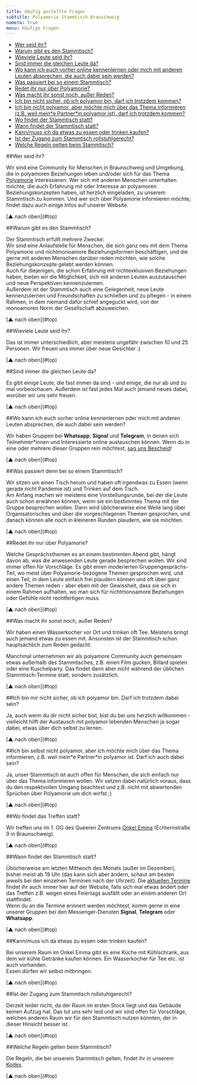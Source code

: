 ```yaml
---
title: Häufig gestellte Fragen
subtitle: Polyamorie Stammtisch Brauschweig
nometa: true
menu: Häufige Fragen
---
```

<a name="top"></a>

- [Wer seid ihr?](#werseidihr)
- [Warum gibt es den Stammtisch?](#warum)
- [Wieviele Leute seid ihr?](#wieviele)
- [Sind immer die gleichen Leute da?](#diegleichenleute)
- [Wo kann ich euch vorher online kennenlernen oder mich mit anderen Leuten absprechen, die auch dabei sein werden?](#socialmedia)
- [Was passiert bei so einem Stammtisch?](#waspassiert)
- [Redet ihr nur über Polyamorie?](#thema)
- [Was macht ihr sonst noch, außer Reden?](#wassonst)
- [Ich bin nicht sicher, ob ich polyamor bin, darf ich trotzdem kommen?](#nichtsicher)
- [Ich bin nicht polyamor, aber möchte mich über das Thema informieren (z.B. weil mein\*e Partner\*in polyamor ist), darf ich trotzdem kommen?](#nichtpoly)
- [Wo findet der Stammtisch statt?](#wo)
- [Wann findet der Stammtisch statt?](#wann)
- [Kann/muss ich da etwas zu essen oder trinken kaufen?](#essen)
- [Ist der Zugang zum Stammtisch rollstuhlgerecht?](#rollstuhl)
- [Welche Regeln gelten beim Stammtisch?](#regeln)

##<a name="werseidihr"></a>Wer seid ihr?

Wir sind eine Community für Menschen in Braunschweig und Umgebung, die in polyamoren Beziehungen leben und/oder sich für das Thema [Polyamorie](/polyamorie/) interessieren. Wer sich mit anderen Menschen unterhalten möchte, die auch Erfahrung mit oder Interesse an polyamoren Beziehungskonzepten haben, ist herzlich eingeladen, zu unserem Stammtisch zu kommen. Und wer sich über Polyamorie informieren möchte, findet dazu auch einige Infos auf unserer Website.

<p class="up" markdown ="1">[▲ nach oben](#top)</p>

##<a name="warum"></a>Warum gibt es den Stammtisch?

Der Stammtisch erfüllt mehrere Zwecke:  
Wir sind eine Anlaufstelle für Menschen, die sich ganz neu mit dem Thema Polyamorie und nichtmonoamore Beziehungsformen beschäftigen, und die gerne mit anderen Menschen darüber reden möchten, wie solche Beziehungskonzepte gelebt werden können.  
Auch für diejenigen, die schon Erfahrung mit nichtexklusiven Beziehungen haben, bieten wir die Möglichkeit, sich mit anderen Leuten auszutauschen und neue Perspektiven kennenzulernen.  
Außerdem ist der Stammtisch auch eine Gelegenheit, neue Leute kennenzulernen und Freundschaften zu schließen und zu pflegen - in einem Rahmen, in dem niemand dafür schief angeguckt wird, von der monoamoren Norm der Gesellschaft abzuweichen.

<p class="up" markdown ="1">[▲ nach oben](#top)</p>

##<a name="wieviele"></a>Wieviele Leute seid ihr?

Das ist immer unterschiedlich, aber meistens ungefähr zwischen 10 und 25 Personen. Wir freuen uns immer über neue Gesichter :)

<p class="up" markdown ="1">[▲ nach oben](#top)</p>

##<a name="diegleichenleute"></a>Sind immer die gleichen Leute da?

Es gibt einige Leute, die fast immer da sind - und einige, die nur ab und zu mal vorbeischauen. Außerdem ist fast jedes Mal auch jemand neues dabei, worüber wir uns sehr freuen.

<p class="up" markdown ="1">[▲ nach oben](#top)</p>

##<a name="socialmedia"></a>Wo kann ich euch vorher online kennenlernen oder mich mit anderen Leuten absprechen, die auch dabei sein werden?

Wir haben Gruppen bei **Whatsapp**, **Signal** und **Telegram**, in denen sich Teilnehmer\*innen und Interessierte online austauschen können. Wenn du in eine oder mehrere dieser Gruppen rein möchtest, [sag uns Bescheid](/kontakt/)!

<p class="up" markdown ="1">[▲ nach oben](#top)</p>

##<a name="waspassiert"></a>Was passiert denn bei so einem Stammtisch?

Wir sitzen um einen Tisch herum und haben oft irgendwas zu Essen (wenn gerade nicht Pandemie ist) und Trinken auf dem Tisch.  
Am Anfang machen wir meistens eine Vorstellungsrunde, bei der die Leute auch schon erwähnen können, wenn sie ein bestimmtes Thema mit der Gruppe besprechen wollen. Dann wird üblicherweise eine Weile lang über Organisatorisches und über die vorgeschlagenen Themen gesprochen, und danach können alle noch in kleineren Runden plaudern, wie sie möchten.

<p class="up" markdown ="1">[▲ nach oben](#top)</p>

##<a name="thema"></a>Redet ihr nur über Polyamorie?

Welche Gesprächsthemen es an einem bestimmten Abend gibt, hängt davon ab, was die anwesenden Leute gerade besprechen wollen. Wir sind immer offen für Vorschläge. Es gibt einen moderierten Gruppengesprächs-Teil, wo meist über Polyamorie-bezogene Themen gesprochen wird, und einen Teil, in dem Leute einfach frei plaudern können und oft über ganz andere Themen reden - aber eben mit der Gewissheit, dass sie sich in einem Rahmen aufhalten, wo man sich für nichtmonoamore Beziehungen oder Gefühle nicht rechtfertigen muss.

<p class="up" markdown ="1">[▲ nach oben](#top)</p>

##<a name="wassonst"></a>Was macht ihr sonst noch, außer Reden?

Wir haben einen Wasserkocher vor Ort und trinken oft Tee. Meistens bringt auch jemand etwas zu essen mit. Ansonsten ist der Stammtisch schon hauptsächlich zum Reden gedacht. 

Manchmal unternehmen wir als polyamore Community auch gemeinsam etwas außerhalb des Stammtisches, z.B. einen Film gucken, Billard spielen oder eine Kuschelparty. Das findet dann aber nicht während der üblichen Stammtisch-Termine statt, sondern zusätzlich.

<p class="up" markdown ="1">[▲ nach oben](#top)</p>

##<a name="nichtsicher"></a>Ich bin mir nicht sicher, ob ich polyamor bin. Darf ich trotzdem dabei sein?

Ja, auch wenn du dir nicht sicher bist, bist du bei uns herzlich willkommen - vielleicht hilft der Austausch mit polyamor lebenden Menschen ja sogar dabei, etwas über dich selbst zu lernen.

<p class="up" markdown ="1">[▲ nach oben](#top)</p>

##<a name="nichtpoly"></a>Ich bin selbst nicht polyamor, aber ich möchte mich über das Thema informieren, z.B. weil mein\*e Partner\*in polyamor ist. Darf ich auch dabei sein?

Ja, unser Stammtisch ist auch offen für Menschen, die sich einfach nur über das Thema informieren wollen. Wir setzen dabei natürlich voraus, dass du den respektvollen Umgang beachtest und z.B. nicht mit abwertenden Sprüchen über Polyamorie um dich wirfst ;)

<p class="up" markdown ="1">[▲ nach oben](#top)</p>

##<a name="wo"></a>Wo findet das Treffen statt?

Wir treffen uns im 1. OG des Queeren Zentrums [Onkel Emma](https://onkel-emma.org/) (Echternstraße 9 in Braunschweig).

<p class="up" markdown ="1">[▲ nach oben](#top)</p>

##<a name="wann"></a>Wann findet der Stammtisch statt?

Üblicherweise am letzten Mittwoch des Monats (außer im Dezember), bisher meist ab 19 Uhr (das kann sich aber ändern, schaut am besten jeweils bei den einzelnen Terminen nach der Uhrzeit). Die [aktuellen Termine](/termine/) findet ihr auch immer hier auf der Website, falls sich mal etwas ändert oder das Treffen z.B. wegen eines Feiertags ausfällt oder an einem anderen Ort stattfindet.  
Wenn du an die Termine erinnert werden möchtest, komm gerne in eine unserer Gruppen bei den Messenger-Diensten **Signal**, **Telegram** oder **Whatsapp**.

<p class="up" markdown ="1">[▲ nach oben](#top)</p>

##<a name="essen"></a>Kann/muss ich da etwas zu essen oder trinken kaufen?

Bei unserem Raum im Onkel Emma gibt es eine Küche mit Kühlschrank, aus dem wir kühle Getränke kaufen können. Ein Wasserkocher für Tee etc. ist auch vorhanden.  
Essen dürfen wir selbst mitbringen.

<p class="up" markdown ="1">[▲ nach oben](#top)</p>

##<a name="rollstuhl"></a>Ist der Zugang zum Stammtisch rollstuhlgerecht?

Derzeit leider nicht, da der Raum im ersten Stock liegt und das Gebäude keinen Aufzug hat. Das tut uns sehr leid und wir sind offen für Vorschläge, welchen anderen Raum wir für den Stammtisch nutzen könnten, der in dieser Hinsicht besser ist.

<p class="up" markdown ="1">[▲ nach oben](#top)</p>

##<a name="regeln"></a>Welche Regeln gelten beim Stammtisch?

Die Regeln, die bei unserem Stammtisch gelten, findet ihr in unserem [Kodex](/kodex/).

<p class="up" markdown ="1">[▲ nach oben](#top)</p>
